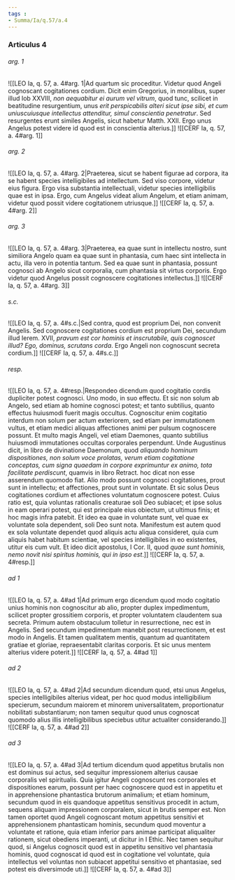 ```yaml
---
tags : 
- Summa/Ia/q.57/a.4
---
```


### Articulus 4

###### arg. 1
![[LEO Ia, q. 57, a. 4#arg. 1|Ad quartum sic proceditur. Videtur quod Angeli cognoscant cogitationes cordium. Dicit enim Gregorius, in moralibus, super illud Iob XXVIII, *non aequabitur ei aurum vel vitrum*, quod tunc, scilicet in beatitudine resurgentium, unus *erit perspicabilis alteri sicut ipse sibi, et cum uniuscuiusque intellectus attenditur, simul conscientia penetratur*. Sed resurgentes erunt similes Angelis, sicut habetur Matth. XXII. Ergo unus Angelus potest videre id quod est in conscientia alterius.]]
![[CERF Ia, q. 57, a. 4#arg. 1]]

###### arg. 2
![[LEO Ia, q. 57, a. 4#arg. 2|Praeterea, sicut se habent figurae ad corpora, ita se habent species intelligibiles ad intellectum. Sed viso corpore, videtur eius figura. Ergo visa substantia intellectuali, videtur species intelligibilis quae est in ipsa. Ergo, cum Angelus videat alium Angelum, et etiam animam, videtur quod possit videre cogitationem utriusque.]]
![[CERF Ia, q. 57, a. 4#arg. 2]]

###### arg. 3
![[LEO Ia, q. 57, a. 4#arg. 3|Praeterea, ea quae sunt in intellectu nostro, sunt similiora Angelo quam ea quae sunt in phantasia, cum haec sint intellecta in actu, illa vero in potentia tantum. Sed ea quae sunt in phantasia, possunt cognosci ab Angelo sicut corporalia, cum phantasia sit virtus corporis. Ergo videtur quod Angelus possit cognoscere cogitationes intellectus.]]
![[CERF Ia, q. 57, a. 4#arg. 3]]

###### s.c.
![[LEO Ia, q. 57, a. 4#s.c.|Sed contra, quod est proprium Dei, non convenit Angelis. Sed cognoscere cogitationes cordium est proprium Dei, secundum illud Ierem. XVII, *pravum est cor hominis et inscrutabile, quis cognoscet illud? Ego, dominus, scrutans corda*. Ergo Angeli non cognoscunt secreta cordium.]]
![[CERF Ia, q. 57, a. 4#s.c.]]

###### resp.
![[LEO Ia, q. 57, a. 4#resp.|Respondeo dicendum quod cogitatio cordis dupliciter potest cognosci. Uno modo, in suo effectu. Et sic non solum ab Angelo, sed etiam ab homine cognosci potest; et tanto subtilius, quanto effectus huiusmodi fuerit magis occultus. Cognoscitur enim cogitatio interdum non solum per actum exteriorem, sed etiam per immutationem vultus, et etiam medici aliquas affectiones animi per pulsum cognoscere possunt. Et multo magis Angeli, vel etiam Daemones, quanto subtilius huiusmodi immutationes occultas corporales perpendunt. Unde Augustinus dicit, in libro de divinatione Daemonum, quod *aliquando hominum dispositiones, non solum voce prolatas, verum etiam cogitatione conceptas, cum signa quaedam in corpore exprimuntur ex animo, tota facilitate perdiscunt*, quamvis in libro Retract. hoc dicat non esse asserendum quomodo fiat. Alio modo possunt cognosci cogitationes, prout sunt in intellectu; et affectiones, prout sunt in voluntate. Et sic solus Deus cogitationes cordium et affectiones voluntatum cognoscere potest. Cuius ratio est, quia voluntas rationalis creaturae soli Deo subiacet; et ipse solus in eam operari potest, qui est principale eius obiectum, ut ultimus finis; et hoc magis infra patebit. Et ideo ea quae in voluntate sunt, vel quae ex voluntate sola dependent, soli Deo sunt nota. Manifestum est autem quod ex sola voluntate dependet quod aliquis actu aliqua consideret, quia cum aliquis habet habitum scientiae, vel species intelligibiles in eo existentes, utitur eis cum vult. Et ideo dicit apostolus, I Cor. II, quod *quae sunt hominis, nemo novit nisi spiritus hominis, qui in ipso est*.]]
![[CERF Ia, q. 57, a. 4#resp.]]

###### ad 1
![[LEO Ia, q. 57, a. 4#ad 1|Ad primum ergo dicendum quod modo cogitatio unius hominis non cognoscitur ab alio, propter duplex impedimentum, scilicet propter grossitiem corporis, et propter voluntatem claudentem sua secreta. Primum autem obstaculum tolletur in resurrectione, nec est in Angelis. Sed secundum impedimentum manebit post resurrectionem, et est modo in Angelis. Et tamen qualitatem mentis, quantum ad quantitatem gratiae et gloriae, repraesentabit claritas corporis. Et sic unus mentem alterius videre poterit.]]
![[CERF Ia, q. 57, a. 4#ad 1]]

###### ad 2
![[LEO Ia, q. 57, a. 4#ad 2|Ad secundum dicendum quod, etsi unus Angelus, species intelligibiles alterius videat, per hoc quod modus intelligibilium specierum, secundum maiorem et minorem universalitatem, proportionatur nobilitati substantiarum; non tamen sequitur quod unus cognoscat quomodo alius illis intelligibilibus speciebus utitur actualiter considerando.]]
![[CERF Ia, q. 57, a. 4#ad 2]]

###### ad 3
![[LEO Ia, q. 57, a. 4#ad 3|Ad tertium dicendum quod appetitus brutalis non est dominus sui actus, sed sequitur impressionem alterius causae corporalis vel spiritualis. Quia igitur Angeli cognoscunt res corporales et dispositiones earum, possunt per haec cognoscere quod est in appetitu et in apprehensione phantastica brutorum animalium; et etiam hominum, secundum quod in eis quandoque appetitus sensitivus procedit in actum, sequens aliquam impressionem corporalem, sicut in brutis semper est. Non tamen oportet quod Angeli cognoscant motum appetitus sensitivi et apprehensionem phantasticam hominis, secundum quod moventur a voluntate et ratione, quia etiam inferior pars animae participat aliqualiter rationem, sicut obediens imperanti, ut dicitur in I Ethic. Nec tamen sequitur quod, si Angelus cognoscit quod est in appetitu sensitivo vel phantasia hominis, quod cognoscat id quod est in cogitatione vel voluntate, quia intellectus vel voluntas non subiacet appetitui sensitivo et phantasiae, sed potest eis diversimode uti.]]
![[CERF Ia, q. 57, a. 4#ad 3]]

